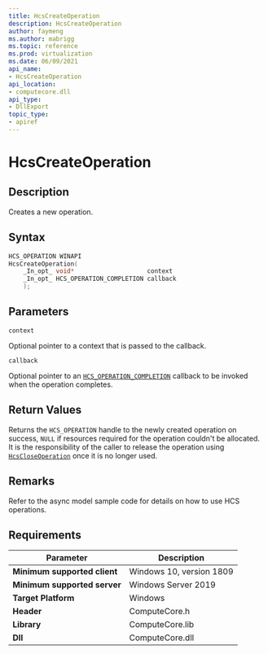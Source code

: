 ```yaml
---
title: HcsCreateOperation
description: HcsCreateOperation
author: faymeng
ms.author: mabrigg
ms.topic: reference
ms.prod: virtualization
ms.date: 06/09/2021
api_name:
- HcsCreateOperation
api_location:
- computecore.dll
api_type:
- DllExport
topic_type: 
- apiref
---
```

# HcsCreateOperation

## Description

Creates a new operation.

## Syntax

```cpp
HCS_OPERATION WINAPI
HcsCreateOperation(
    _In_opt_ void*                    context
    _In_opt_ HCS_OPERATION_COMPLETION callback
    );
```

## Parameters

`context`

Optional pointer to a context that is passed to the callback.

`callback`

Optional pointer to an [`HCS_OPERATION_COMPLETION`](./HCS_OPERATION_COMPLETION.md) callback to be invoked when the operation completes.

## Return Values

Returns the `HCS_OPERATION` handle to the newly created operation on success, `NULL` if resources required for the operation couldn't be allocated. It is the responsibility of the caller to release the operation using [`HcsCloseOperation`](./HcsCloseOperation.md) once it is no longer used.

## Remarks

Refer to the async model sample code for details on how to use HCS operations.

## Requirements

|Parameter|Description|
|---|---|
| **Minimum supported client** | Windows 10, version 1809 |
| **Minimum supported server** | Windows Server 2019 |
| **Target Platform** | Windows |
| **Header** | ComputeCore.h |
| **Library** | ComputeCore.lib |
| **Dll** | ComputeCore.dll |
